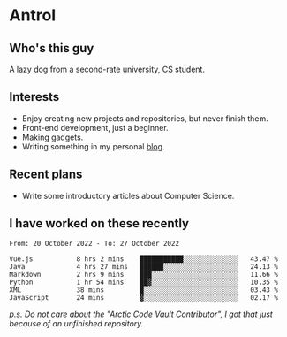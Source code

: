 # Antrol

## Who's this guy

A lazy dog from a second-rate university, CS student.

## Interests

* Enjoy creating new projects and repositories, but never finish them.
* Front-end development, just a beginner.
* Making gadgets.
* Writing something in my personal [blog](https://blog.antrol.xyz/).

## Recent plans

* Write some introductory articles about Computer Science.

<!--
* Try to develop a website for [Anime4KCPP](https://github.com/TianZerL/Anime4KCPP).
* Develop a Markdown renderer which user can customize its css, of course it is GUI-based.~~(If I could finish  it before getting bored)~~
* Work with my [teammates](https://github.com/SWJTU-Lazy-Dogs).
* Find something interests me, as a hobby after finishing my ~~boring~~ homework.
-->

## I have worked on these recently

<!--START_SECTION:waka-->

```text
From: 20 October 2022 - To: 27 October 2022

Vue.js           8 hrs 2 mins    ███████████░░░░░░░░░░░░░░   43.47 %
Java             4 hrs 27 mins   ██████░░░░░░░░░░░░░░░░░░░   24.13 %
Markdown         2 hrs 9 mins    ███░░░░░░░░░░░░░░░░░░░░░░   11.66 %
Python           1 hr 54 mins    ██▓░░░░░░░░░░░░░░░░░░░░░░   10.35 %
XML              38 mins         █░░░░░░░░░░░░░░░░░░░░░░░░   03.43 %
JavaScript       24 mins         ▓░░░░░░░░░░░░░░░░░░░░░░░░   02.17 %
```

<!--END_SECTION:waka-->

*p.s.  Do not care about the "Arctic Code Vault Contributor", I got that just because of an unfinished repository.*

<!--
**qzmlgfj/qzmlgfj** is a ✨ _special_ ✨ repository because its `README.md` (this file) appears on your GitHub profile.

Here are some ideas to get you started:

- 🔭 I’m currently working on ...
- 🌱 I’m currently learning ...
- 👯 I’m looking to collaborate on ...
- 🤔 I’m looking for help with ...
- 💬 Ask me about ...
- 📫 How to reach me: ...
- 😄 Pronouns: ...
- ⚡ Fun fact: ...
-->
